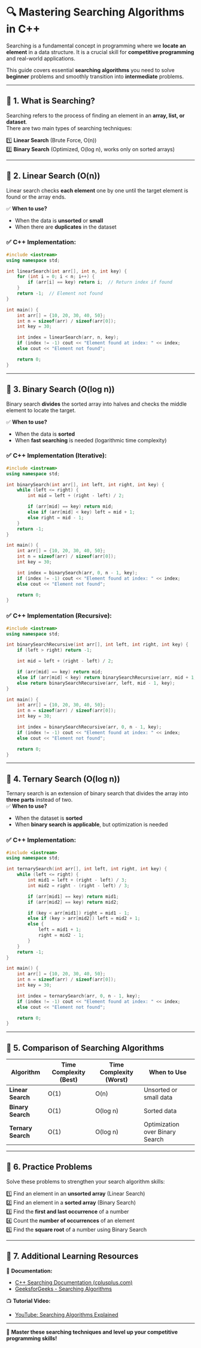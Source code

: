 # 🔍 Mastering Searching Algorithms in C++

Searching is a fundamental concept in programming where we **locate an element** in a data structure. It is a crucial skill for **competitive programming** and real-world applications.

This guide covers essential **searching algorithms** you need to solve **beginner** problems and smoothly transition into **intermediate** problems.

---

## 🔹 **1. What is Searching?**

Searching refers to the process of finding an element in an **array, list, or dataset**.  
There are two main types of searching techniques:

1️⃣ **Linear Search** (Brute Force, O(n))  
2️⃣ **Binary Search** (Optimized, O(log n), works only on sorted arrays)

---

## 🔹 **2. Linear Search (O(n))**

Linear search checks **each element** one by one until the target element is found or the array ends.

✅ **When to use?**

- When the data is **unsorted** or **small**
- When there are **duplicates** in the dataset

### ✅ **C++ Implementation:**

```cpp
#include <iostream>
using namespace std;

int linearSearch(int arr[], int n, int key) {
    for (int i = 0; i < n; i++) {
        if (arr[i] == key) return i;  // Return index if found
    }
    return -1;  // Element not found
}

int main() {
    int arr[] = {10, 20, 30, 40, 50};
    int n = sizeof(arr) / sizeof(arr[0]);
    int key = 30;

    int index = linearSearch(arr, n, key);
    if (index != -1) cout << "Element found at index: " << index;
    else cout << "Element not found";

    return 0;
}
```

---

## 🔹 **3. Binary Search (O(log n))**

Binary search **divides** the sorted array into halves and checks the middle element to locate the target.

✅ **When to use?**

- When the data is **sorted**
- When **fast searching** is needed (logarithmic time complexity)

### ✅ **C++ Implementation (Iterative):**

```cpp
#include <iostream>
using namespace std;

int binarySearch(int arr[], int left, int right, int key) {
    while (left <= right) {
        int mid = left + (right - left) / 2;

        if (arr[mid] == key) return mid;
        else if (arr[mid] < key) left = mid + 1;
        else right = mid - 1;
    }
    return -1;
}

int main() {
    int arr[] = {10, 20, 30, 40, 50};
    int n = sizeof(arr) / sizeof(arr[0]);
    int key = 30;

    int index = binarySearch(arr, 0, n - 1, key);
    if (index != -1) cout << "Element found at index: " << index;
    else cout << "Element not found";

    return 0;
}
```

### ✅ **C++ Implementation (Recursive):**

```cpp
#include <iostream>
using namespace std;

int binarySearchRecursive(int arr[], int left, int right, int key) {
    if (left > right) return -1;

    int mid = left + (right - left) / 2;

    if (arr[mid] == key) return mid;
    else if (arr[mid] < key) return binarySearchRecursive(arr, mid + 1, right, key);
    else return binarySearchRecursive(arr, left, mid - 1, key);
}

int main() {
    int arr[] = {10, 20, 30, 40, 50};
    int n = sizeof(arr) / sizeof(arr[0]);
    int key = 30;

    int index = binarySearchRecursive(arr, 0, n - 1, key);
    if (index != -1) cout << "Element found at index: " << index;
    else cout << "Element not found";

    return 0;
}
```

---

## 🔹 **4. Ternary Search (O(log n))**

Ternary search is an extension of binary search that divides the array into **three parts** instead of two.  
✅ **When to use?**

- When the dataset is **sorted**
- When **binary search is applicable**, but optimization is needed

### ✅ **C++ Implementation:**

```cpp
#include <iostream>
using namespace std;

int ternarySearch(int arr[], int left, int right, int key) {
    while (left <= right) {
        int mid1 = left + (right - left) / 3;
        int mid2 = right - (right - left) / 3;

        if (arr[mid1] == key) return mid1;
        if (arr[mid2] == key) return mid2;

        if (key < arr[mid1]) right = mid1 - 1;
        else if (key > arr[mid2]) left = mid2 + 1;
        else {
            left = mid1 + 1;
            right = mid2 - 1;
        }
    }
    return -1;
}

int main() {
    int arr[] = {10, 20, 30, 40, 50};
    int n = sizeof(arr) / sizeof(arr[0]);
    int key = 30;

    int index = ternarySearch(arr, 0, n - 1, key);
    if (index != -1) cout << "Element found at index: " << index;
    else cout << "Element not found";

    return 0;
}
```

---

## 🔹 **5. Comparison of Searching Algorithms**

| Algorithm          | Time Complexity (Best) | Time Complexity (Worst) | When to Use                     |
| ------------------ | ---------------------- | ----------------------- | ------------------------------- |
| **Linear Search**  | O(1)                   | O(n)                    | Unsorted or small data          |
| **Binary Search**  | O(1)                   | O(log n)                | Sorted data                     |
| **Ternary Search** | O(1)                   | O(log n)                | Optimization over Binary Search |

---

## 🔹 **6. Practice Problems**

Solve these problems to strengthen your search algorithm skills:

1️⃣ Find an element in an **unsorted array** (Linear Search)  
2️⃣ Find an element in a **sorted array** (Binary Search)  
3️⃣ Find the **first and last occurrence** of a number  
4️⃣ Count the **number of occurrences** of an element  
5️⃣ Find the **square root** of a number using Binary Search

---

## 🔹 **7. Additional Learning Resources**

📘 **Documentation:**

- [C++ Searching Documentation (cplusplus.com)](https://www.cplusplus.com/reference/algorithm/binary_search/)
- [GeeksforGeeks - Searching Algorithms](https://www.geeksforgeeks.org/searching-algorithms/)

📺 **Tutorial Video:**

- [YouTube: Searching Algorithms Explained](https://www.youtube.com/watch?v=_HRA37X8N_Q)

---

🚀 **Master these searching techniques and level up your competitive programming skills!**
